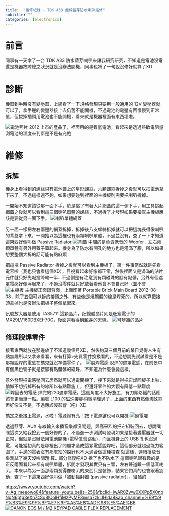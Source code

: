```yaml
---
title:  "維修紀錄 - TDK A33 無線藍芽防水喇叭維修"
subtitle: ""
categories: [electronics]
---
```


# 前言
同事有一天拿了一台 TDK A33 防水藍芽喇叭來讓我研究研究，不知道是電池沒電還是機器故障總之狀況就是沒辦法開機，同事也補了一句說沒修好就算了XD


# 診斷
機器到手時沒有變壓器，上網看了一下規格發現只要用一般通用的 12V 變壓器就可以了，拿手邊的變壓器接上去仍舊不能開機，不過電池的電壓有回慢慢到正常值，但拔掉插頭用電池也不能開機，看來就是機器裡面有東西壞啦。

![電池照片](/images/2020-12-TDKA33/Battery.jpg)
2012 上市的產品了，裡面用的是鎳氫電池，看起來是透過熱敏電阻量測電池的溫度來判斷是不是有充飽

# 維修
## 拆解
機身上看得到的螺絲只有電池蓋上的星形螺絲，六顆螺絲拆掉之後就可以把電池拿下來了。不過這樣還不夠，如果想要碰到裡面的主機板則需要把喇叭拆掉。

一開始不知道該從那一面下手，於是挑了有著大片網蓋的這一側下手，用工具挑起網蓋之後就可以看到這三個喇叭單體的螺絲，不過拆了才發現如果要檢查主機板應該是要從另一面下手。
![喇叭單體網蓋](/images/2020-12-TDKA33/SpeakerCover.jpg)

另一面一樣把左右兩邊的網蓋拆掉，拆掉後八支螺絲拆掉就可以把這塊長得像喇叭的背蓋拿下來，一開始以為這裡也有兩顆喇叭單體，不過並沒有，查了一下才知道這東西好像叫做 Passive Radiator
![背蓋](/images/2020-12-TDKA33/BackCover.jpg)
中間的是負責低音的 Woofer，左右兩顆單體有另外用蓋子蓋起來。機身為了防水有開孔的地方也是灌滿了膠，所以如果想要整個大拆的話可能有點麻煩

把這塊 Passive Radiator 拆掉之後就可以看到主機板了，第一件事當然就是先看電容啦（我也只會看這個XD），目視看起來好像都正常，然後裡面又是滿滿的貼片元件就只好先喊投降輸一半...不過倒是有注意到有顆磁珠的腳有點髒，另外有個遮罩電感好像浮起來了，不過沒零件就只好放著看他會不會自己好（並不會
![主機板](/images/2020-12-TDKA33/MotherBoard.jpg)
主機板正面跟背面，上面印著 Portable Brick Main Board 2012-08-08，除了五個可以拆的接頭之外，有些像是燒韌體的線是焊死的，所以就算把接頭拿掉也是沒辦法把板子整個拿起來。

訊號放大器是使用 TAS5711 這顆晶片，記憶體晶片則是旺宏電子的 MX29LV160DBXEI-70G，後面還看得到藍芽的天線。
![可辨識的晶片](/images/2020-12-TDKA33/Chips.jpg)

## 修理脫焊零件
接著東西就放在那邊放了不知道幾個月XD，然後約莫三個月前的某日覺得人生有點無趣所以又拿來看看，來有打算>先買零件換換看的，不過想說先試試看是不是那顆脫焊的電感在搞鬼就沒準備零件了。
![脫焊電感](/images/2020-12-TDKA33/LooseInductor.jpg)
脫焊的遮罩電感，在前景中有個黑色管子就是接腳有點髒髒的磁珠，不知道為什麼會變這樣。

意外發現把電感壓回去居然就可以過電開機了，接下來就是得把它焊回板子上啦，偷懶不想拆掉所有的線所以有點難施工，但還好零件夠大顆有降低一點難度
![焊回去的電感](/images/2020-12-TDKA33/InductorFixed.jpg)
焊完的220遮罩電感，這個角度不大好施工，有刀頭烙鐵的話應該會更簡單一點。編號 L100 的磁珠接腳稍微清理過了，上面的東西有點像蜘蛛絲但好像又不是，不過應該沒影響（吧）XD

搞定之後接上電源，水啦！電源燈有亮！按下電源鍵也可以開機
![過電囉](/images/2020-12-TDKA33/PowerON.jpg)

透過藍芽、AUX 有線輸入來播音樂都沒問題，興高采烈的把它組裝回去，想說嘿嘿這次又給我撿到一個好修的了，不過進一步測試時發現如果是接著變壓器就一切正常，但就是沒辦法用電池開機 (電壓值會跳動)，而且機身上的 USB 孔也沒過電，可能當初真的是哪裡出了問題才造成這顆電感脫焊吧，這個部分就超過能力範圍了，手邊的電表沒有那麼細的探針也不大適合做這種檢查
就這樣，連續播放音樂測試了幾天沒啥問題
算...部分修復吧XD
拆了也不防水了
這個喇叭很有趣的是正反兩面看起來都有喇叭單體，拆開才發現其實只有三顆，左右聲道跟一個低音喇叭，本來以為另一面那兩顆長得像喇叭的東西只是裝飾，結果它們真的也會跟著震動，查了一下這東西好像叫做「被動輻射器 (passive radiator)」，蠻酷的

https://www.youtube.com/watch?v=Ag_meeowo84&feature=youtu.be&t=256&fbclid=IwAR0Zww0XXPp5X0nbNgN6ptg3eXn74So8lColHfiMzPyMF3msq7zklJHlda8&ab_channel=%E9%9F%B3%E9%9F%BF%E7%9F%A5%E8%AD%98%E5%AE%B6
[![CANON EOS M / M2 KEYPAD CABLE FLEX REPLACEMENT](http://img.youtube.com/vi/187laFepO7E/0.jpg)](https://www.youtube.com/watch?v=187laFepO7E "CANON EOS M / M2 KEYPAD CABLE FLEX REPLACEMENT")
